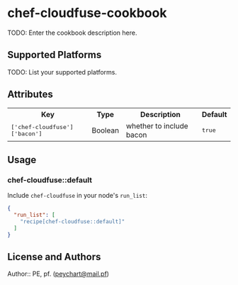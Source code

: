 # chef-cloudfuse-cookbook

TODO: Enter the cookbook description here.

## Supported Platforms

TODO: List your supported platforms.

## Attributes

<table>
  <tr>
    <th>Key</th>
    <th>Type</th>
    <th>Description</th>
    <th>Default</th>
  </tr>
  <tr>
    <td><tt>['chef-cloudfuse']['bacon']</tt></td>
    <td>Boolean</td>
    <td>whether to include bacon</td>
    <td><tt>true</tt></td>
  </tr>
</table>

## Usage

### chef-cloudfuse::default

Include `chef-cloudfuse` in your node's `run_list`:

```json
{
  "run_list": [
    "recipe[chef-cloudfuse::default]"
  ]
}
```

## License and Authors

Author:: PE, pf. (<peychart@mail.pf>)
